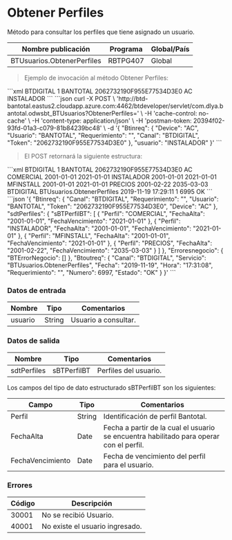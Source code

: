 # Obtener Perfiles 

Método para consultar los perfiles que tiene asignado un usuario. 

Nombre publicación | Programa | Global/País 
--------- | ----------- | ----------- 
BTUsuarios.ObtenerPerfiles | RBTPG407 | Global 

> Ejemplo de invocación al método Obtener Perfiles: 

<code-group> 
<code-block title="XML" active> 
```xml 
<soapenv:Envelope xmlns:soapenv="http://schemas.xmlsoap.org/soap/envelope/" xmlns:bts="http://uy.com.dlya.bantotal/BTSOA/"> 
   <soapenv:Header/> 
   <soapenv:Body> 
      <bts:BTUsuarios.ObtenerPerfiles> 
         <bts:Btinreq> 
            <bts:Canal>BTDIGITAL</bts:Canal> 
            <bts:Requerimiento>1</bts:Requerimiento> 
            <bts:Usuario>BANTOTAL</bts:Usuario> 
            <bts:Token>2062732190F955E77534D3E0</bts:Token> 
            <bts:Device>AC</bts:Device> 
         </bts:Btinreq> 
         <bts:usuario>INSTALADOR</bts:usuario> 
      </bts:BTUsuarios.ObtenerPerfiles> 
   </soapenv:Body> 
</soapenv:Envelope> 
``` 
</code-block> 

<code-block title="JSON"> 
```json 
curl -X POST \ 
  'http://btd-bantotal.eastus2.cloudapp.azure.com:4462/btdeveloper/servlet/com.dlya.bantotal.odwsbt_BTUsuarios?ObtenerPerfiles=' \ 
  -H 'cache-control: no-cache' \ 
  -H 'content-type: application/json' \ 
  -H 'postman-token: 20394f02-93fd-01a3-c079-81b84239bc48' \ 
  -d '{ 
	"Btinreq": { 
		"Device": "AC", 
		"Usuario": "BANTOTAL", 
		"Requerimiento": "", 
		"Canal": "BTDIGITAL", 
		"Token": "2062732190F955E77534D3E0" 
	}, 
	"usuario": "INSTALADOR" 
}' 
``` 
</code-block> 
</code-group> 

> El POST retornará la siguiente estructura: 

<code-group> 
<code-block title="XML" active> 
```xml 
<SOAP-ENV:Envelope xmlns:SOAP-ENV="http://schemas.xmlsoap.org/soap/envelope/" xmlns:xsd="http://www.w3.org/2001/XMLSchema" xmlns:SOAP-ENC="http://schemas.xmlsoap.org/soap/encoding/" xmlns:xsi="http://www.w3.org/2001/XMLSchema-instance"> 
   <SOAP-ENV:Body> 
      <BTUsuarios.ObtenerPerfilesResponse xmlns="http://uy.com.dlya.bantotal/BTSOA/"> 
         <Btinreq> 
            <Canal>BTDIGITAL</Canal> 
            <Requerimiento>1</Requerimiento> 
            <Usuario>BANTOTAL</Usuario> 
            <Token>2062732190F955E77534D3E0</Token> 
            <Device>AC</Device> 
         </Btinreq> 
         <sdtPerfiles> 
            <sBTPerfilBT> 
               <Perfil>COMERCIAL</perfil> 
               <FechaAlta>2001-01-01</fechaAlta> 
               <FechaVencimiento>2021-01-01</fechaVencimiento> 
            </sBTPerfilBT> 
            <sBTPerfilBT> 
               <Perfil>INSTALADOR</perfil> 
               <FechaAlta>2001-01-01</fechaAlta> 
               <FechaVencimiento>2021-01-01</fechaVencimiento> 
            </sBTPerfilBT> 
            <sBTPerfilBT> 
               <Perfil>MFINSTALL</perfil> 
               <FechaAlta>2001-01-01</fechaAlta> 
               <FechaVencimiento>2021-01-01</fechaVencimiento> 
            </sBTPerfilBT> 
            <sBTPerfilBT> 
               <Perfil>PRECIOS</perfil> 
               <FechaAlta>2001-02-22</fechaAlta> 
               <FechaVencimiento>2035-03-03</fechaVencimiento> 
            </sBTPerfilBT> 
         </sdtPerfiles> 
         <Erroresnegocio></Erroresnegocio> 
         <Btoutreq> 
            <Canal>BTDIGITAL</Canal> 
            <Servicio>BTUsuarios.ObtenerPerfiles</Servicio> 
            <Fecha>2019-11-19</Fecha> 
            <Hora>17:29:11</Hora> 
            <Requerimiento>1</Requerimiento> 
            <Numero>6995</Numero> 
            <Estado>OK</Estado> 
         </Btoutreq> 
      </BTUsuarios.ObtenerPerfilesResponse> 
   </SOAP-ENV:Body> 
</SOAP-ENV:Envelope> 
``` 
</code-block> 

<code-block title="JSON"> 
```json 
'{ 
    "Btinreq": { 
        "Canal": "BTDIGITAL", 
        "Requerimiento": "", 
        "Usuario": "BANTOTAL", 
        "Token": "2062732190F955E77534D3E0", 
        "Device": "AC" 
    }, 
    "sdtPerfiles": { 
        "sBTPerfilBT": [ 
            { 
                "Perfil": "COMERCIAL", 
                "FechaAlta": "2001-01-01", 
                "FechaVencimiento": "2021-01-01" 
            }, 
            { 
                "Perfil": "INSTALADOR", 
                "FechaAlta": "2001-01-01", 
                "FechaVencimiento": "2021-01-01" 
            }, 
            { 
                "Perfil": "MFINSTALL", 
                "FechaAlta": "2001-01-01", 
                "FechaVencimiento": "2021-01-01" 
            }, 
            { 
                "Perfil": "PRECIOS", 
                "FechaAlta": "2001-02-22", 
                "FechaVencimiento": "2035-03-03" 
            } 
        ] 
    }, 
    "Erroresnegocio": { 
        "BTErrorNegocio": [] 
    }, 
    "Btoutreq": { 
        "Canal": "BTDIGITAL", 
        "Servicio": "BTUsuarios.ObtenerPerfiles", 
        "Fecha": "2019-11-19", 
        "Hora": "17:31:08", 
        "Requerimiento": "", 
        "Numero": 6997, 
        "Estado": "OK" 
    } 
}' 
``` 
</code-block> 
</code-group> 

### Datos de entrada 

Nombre | Tipo | Comentarios 
--------- | ----------- | ----------- 
usuario | String | Usuario a consultar. 

### Datos de salida 

Nombre | Tipo | Comentarios 
--------- | ----------- | ----------- 
sdtPerfiles | sBTPerfilBT | Perfiles del usuario. 

Los campos del tipo de dato estructurado sBTPerfilBT son los siguientes: 

Campo | Tipo | Comentarios 
--------- | ----------- | ----------- 
Perfil | String | Identificación de perfil Bantotal. 
FechaAlta | Date | Fecha a partir de la cual el usuario se encuentra habilitado para operar con el perfil. 
FechaVencimiento | Date | Fecha de vencimiento del perfil para el usuario. 

### Errores 

Código | Descripción 
--------- | ----------- 
30001 | No se recibió Usuario. 
40001 | No existe el usuario ingresado. 

 
